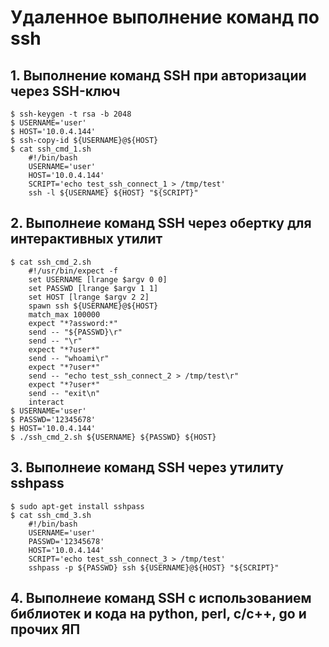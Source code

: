 # Удаленное выполнение команд по ssh

## 1. Выполнение команд SSH при авторизации через SSH-ключ
```
$ ssh-keygen -t rsa -b 2048
$ USERNAME='user'
$ HOST='10.0.4.144'
$ ssh-copy-id ${USERNAME}@${HOST}
$ cat ssh_cmd_1.sh
    #!/bin/bash
    USERNAME='user'
    HOST='10.0.4.144'
    SCRIPT='echo test_ssh_connect_1 > /tmp/test'
    ssh -l ${USERNAME} ${HOST} "${SCRIPT}"
```
## 2. Выполнеие команд SSH через обертку для интерактивных утилит
```
$ cat ssh_cmd_2.sh
    #!/usr/bin/expect -f
    set USERNAME [lrange $argv 0 0]
    set PASSWD [lrange $argv 1 1]
    set HOST [lrange $argv 2 2]
    spawn ssh ${USERNAME}@${HOST}
    match_max 100000
    expect "*?assword:*"
    send -- "${PASSWD}\r"
    send -- "\r"
    expect "*?user*"
    send -- "whoami\r"
    expect "*?user*"
    send -- "echo test_ssh_connect_2 > /tmp/test\r"
    expect "*?user*"
    send -- "exit\n"
    interact
$ USERNAME='user'
$ PASSWD='12345678'
$ HOST='10.0.4.144'
$ ./ssh_cmd_2.sh ${USERNAME} ${PASSWD} ${HOST}
```
## 3. Выполнеие команд SSH через утилиту sshpass
```
$ sudo apt-get install sshpass
$ cat ssh_cmd_3.sh
    #!/bin/bash
    USERNAME='user'
    PASSWD='12345678'
    HOST='10.0.4.144'
    SCRIPT='echo test_ssh_connect_3 > /tmp/test'
    sshpass -p ${PASSWD} ssh ${USERNAME}@${HOST} "${SCRIPT}"
```
## 4. Выполнеие команд SSH с использованием библиотек и кода на python, perl, c/c++, go и прочих ЯП
